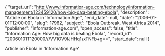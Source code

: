 {
  "target_url": "http://www.information-age.com/technology/information-management/123459120/how-big-data-beating-ebola", 
  "description": "Article on Ebola in 'Information Age'", 
  "end_date": null, 
  "date": "2006-01-01T12:00:00", 
  "slug": 17962, 
  "subject": "Ebola Outbreak, West Africa 2014", 
  "publisher": "information-age.com", 
  "open_access": false, 
  "title": "Information Age: How big data is beating Ebola", 
  "record_id": "20060101T120000///VV1OV9IJHHq1sxTNFb+g==", 
  "start_date": null
}

Article on Ebola in 'Information Age'